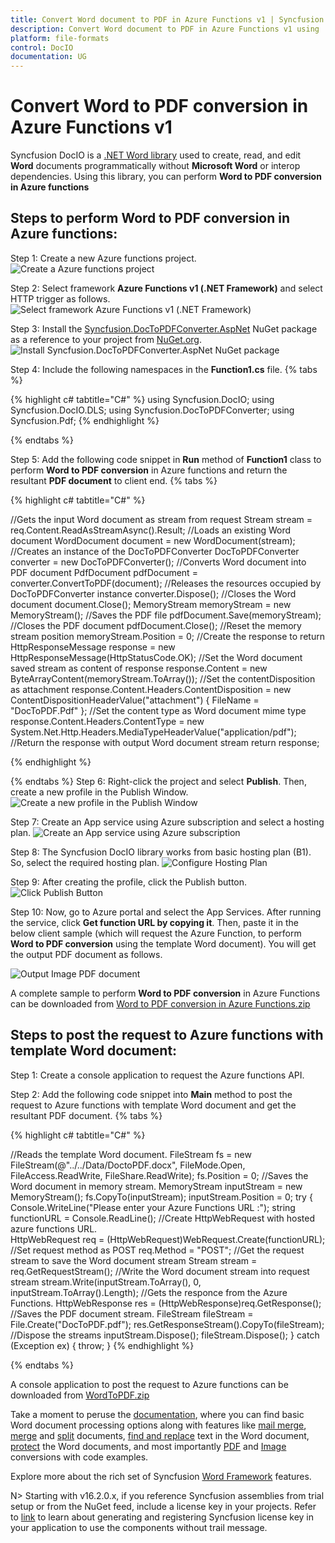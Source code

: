 ```yaml
---
title: Convert Word document to PDF in Azure Functions v1 | Syncfusion
description: Convert Word document to PDF in Azure Functions v1 using .NET Word (DocIO) library  without Microsoft Word or interop dependencies.
platform: file-formats
control: DocIO
documentation: UG
---
```


# Convert Word to PDF conversion in Azure Functions v1

Syncfusion  DocIO is a [.NET Word library](https://www.syncfusion.com/document-processing/word-framework/net/word-library) used to create, read, and edit **Word** documents programmatically without **Microsoft Word** or interop dependencies. Using this library, you can perform **Word to PDF conversion in Azure functions**

## Steps to perform Word to PDF conversion in Azure functions:

Step 1: Create a new Azure functions project.
![Create a Azure functions project](Azure_V1_Images/Azure-Project-WordtoPDF.png)

Step 2: Select framework **Azure Functions v1 (.NET Framework)** and select HTTP trigger as follows.
![Select framework Azure Functions v1 (.NET Framework)](Azure_V1_Images/Framework-WordtoPDF.png)

Step 3: Install the [Syncfusion.DocToPDFConverter.AspNet](https://www.nuget.org/packages/Syncfusion.DocToPDFConverter.AspNet) NuGet package as a reference to your project from [NuGet.org](https://www.nuget.org/).
![Install Syncfusion.DocToPDFConverter.AspNet NuGet package](Azure_V1_Images/Nuget-Package-WordtoPDF.png)

Step 4: Include the following namespaces in the **Function1.cs** file.
{% tabs %}

{% highlight c# tabtitle="C#" %}
using Syncfusion.DocIO;
using Syncfusion.DocIO.DLS;
using Syncfusion.DocToPDFConverter;
using Syncfusion.Pdf;
{% endhighlight %}

{% endtabs %}

Step 5: Add the following code snippet in **Run** method of **Function1** class to perform **Word to PDF conversion** in Azure functions and return the resultant **PDF document** to client end.
{% tabs %}

{% highlight c# tabtitle="C#" %}

//Gets the input Word document as stream from request
Stream stream = req.Content.ReadAsStreamAsync().Result;
//Loads an existing Word document
WordDocument document = new WordDocument(stream);
//Creates an instance of the DocToPDFConverter
DocToPDFConverter converter = new DocToPDFConverter();
//Converts Word document into PDF document
PdfDocument pdfDocument = converter.ConvertToPDF(document);
//Releases the resources occupied by DocToPDFConverter instance
converter.Dispose();
//Closes the Word document
document.Close();
MemoryStream memoryStream = new MemoryStream();
//Saves the PDF file 
pdfDocument.Save(memoryStream);
//Closes the PDF document
pdfDocument.Close();
//Reset the memory stream position
memoryStream.Position = 0;
//Create the response to return
HttpResponseMessage response = new HttpResponseMessage(HttpStatusCode.OK);
//Set the Word document saved stream as content of response
response.Content = new ByteArrayContent(memoryStream.ToArray());
//Set the contentDisposition as attachment
response.Content.Headers.ContentDisposition = new ContentDispositionHeaderValue("attachment")
{
    FileName = "DocToPDF.Pdf"
};
//Set the content type as Word document mime type
response.Content.Headers.ContentType = new System.Net.Http.Headers.MediaTypeHeaderValue("application/pdf");
//Return the response with output Word document stream
return response;

{% endhighlight %}

{% endtabs %}
Step 6: Right-click the project and select **Publish**. Then, create a new profile in the Publish Window.
![Create a new profile in the Publish Window](Azure_V1_Images/Publish-WordtoPDF.png)


Step 7: Create an App service using Azure subscription and select a hosting plan.
![Create an App service using Azure subscription](Azure_V1_Images/Hosting-Plan-WordtoPDF.png)


Step 8: The Syncfusion DocIO library works from basic hosting plan (B1). So, select the required hosting plan.
![Configure Hosting Plan](Azure_V1_Images/Configure-WordtoPDF.png)


Step 9: After creating the profile, click the Publish button.
![Click Publish Button](Azure_V1_Images/Publish-Button-WordtoPDF.png)


Step 10: Now, go to Azure portal and select the App Services. After running the service, click **Get function URL by copying it**. Then, paste it in the below client sample (which will request the Azure Function, to perform **Word to PDF conversion** using the template Word document). You will get the output PDF document as follows.

![Output Image PDF document](Azure_V1_Images/Output-Image-WordtoPDF.png)

A complete sample to perform **Word to PDF conversion** in Azure Functions can be downloaded from [Word to PDF conversion in Azure Functions.zip](https://www.syncfusion.com/downloads/support/directtrac/general/ze/AzureFunctionApp-wordtopdf146526823?_gl=1*rei06r*_ga*NTA2MDIxMjkzLjE2NzI3MzYzODM.*_ga_WC4JKKPHH0*MTY4NDIzOTEyNi4xMTcuMS4xNjg0MjQyNTY3LjQ2LjAuMA..)

## Steps to post the request to Azure functions with template Word document:

Step 1: Create a console application to request the Azure functions API.

Step 2: Add the following code snippet into **Main** method to post the request to Azure functions with template Word document and get the resultant PDF document.
{% tabs %}

{% highlight c# tabtitle="C#" %}

//Reads the template Word document.
FileStream fs = new FileStream(@"../../Data/DoctoPDF.docx", FileMode.Open, FileAccess.ReadWrite, FileShare.ReadWrite);
fs.Position = 0;
//Saves the Word document in memory stream.
MemoryStream inputStream = new MemoryStream();
fs.CopyTo(inputStream);
inputStream.Position = 0;
try
{
    Console.WriteLine("Please enter your Azure Functions URL :");
    string functionURL = Console.ReadLine();
    //Create HttpWebRequest with hosted azure functions URL.    
    HttpWebRequest req = (HttpWebRequest)WebRequest.Create(functionURL);
    //Set request method as POST
    req.Method = "POST";
    //Get the request stream to save the Word document stream
    Stream stream = req.GetRequestStream();
    //Write the Word document stream into request stream
    stream.Write(inputStream.ToArray(), 0, inputStream.ToArray().Length);
    //Gets the responce from the Azure Functions.
    HttpWebResponse res = (HttpWebResponse)req.GetResponse();
    //Saves the PDF document stream.
    FileStream fileStream = File.Create("DocToPDF.pdf");
    res.GetResponseStream().CopyTo(fileStream);
    //Dispose the streams
    inputStream.Dispose();
    fileStream.Dispose();
}
catch (Exception ex)
{
    throw;
}
{% endhighlight %}

{% endtabs %}

A console application to post the request to Azure functions can be downloaded from [WordToPDF.zip](https://www.syncfusion.com/downloads/support/directtrac/general/ze/WordToPDF-1430681677?_gl=1*1c97w5z*_ga*NTA2MDIxMjkzLjE2NzI3MzYzODM.*_ga_WC4JKKPHH0*MTY4NDIzOTEyNi4xMTcuMS4xNjg0MjQyNTY3LjQ2LjAuMA..)

Take a moment to peruse the [documentation](https://help.syncfusion.com/file-formats/docio/getting-started), where you can find basic Word document processing options along with features like [mail merge](https://help.syncfusion.com/file-formats/docio/working-with-mail-merge), [merge](https://help.syncfusion.com/file-formats/docio/word-document/merging-word-documents) and [split](https://help.syncfusion.com/file-formats/docio/word-document/split-word-documents) documents, [find and replace](https://help.syncfusion.com/file-formats/docio/working-with-find-and-replace) text in the Word document, [protect](https://help.syncfusion.com/file-formats/docio/working-with-security) the Word documents, and most importantly [PDF](https://help.syncfusion.com/file-formats/docio/word-to-pdf) and [Image](https://help.syncfusion.com/file-formats/docio/word-to-image) conversions with code examples.

Explore more about the rich set of Syncfusion [Word Framework](https://www.syncfusion.com/word-framework) features.

N> Starting with v16.2.0.x, if you reference Syncfusion assemblies from trial setup or from the NuGet feed, include a license key in your projects. Refer to [link](https://help.syncfusion.com/common/essential-studio/licensing/overview) to learn about generating and registering Syncfusion license key in your application to use the components without trail message.